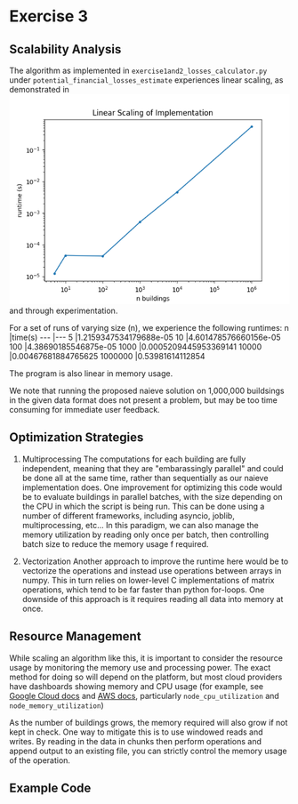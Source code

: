 # Exercise 3

## Scalability Analysis
The algorithm as implemented in `exercise1and2_losses_calculator.py` under `potential_financial_losses_estimate` experiences linear scaling, as demonstrated in ![image of scaling](takehome/benchmark.png) and through experimentation.

For a set of runs of varying size (n), we experience the following runtimes: 
n       |time(s)
---     |---
5       |1.2159347534179688e-05
10      |4.601478576660156e-05
100     |4.38690185546875e-05
1000    |0.0005209445953369141
10000   |0.00467681884765625
1000000 |0.53981614112854

The program is also linear in memory usage.

We note that running the proposed naieve solution on 1,000,000 buildsings in the given data format does not present a problem, but may be too time consuming for immediate user feedback.

## Optimization Strategies

1. Multiprocessing
The computations for each building are fully independent, meaning that they are "embarassingly parallel" and could be done all at the same time, rather than sequentially as our naieve implementation does.  One improvement for optimizing this code would be to evaluate buildings in parallel batches, with the size depending on the CPU in which the script is being run.  This can be done using a number of different frameworks, including asyncio, joblib, multiprocessing, etc...  In this paradigm, we can also manage the memory utilization by reading only once per batch, then controlling batch size to reduce the memory usage f required.

2. Vectorization
Another approach to improve the runtime here would be to vectorize the operations and instead use operations between arrays in numpy.  This in turn relies on lower-level C implementations of matrix operations, which tend to be far faster than python for-loops. One downside of this approach is it requires reading all data into memory at once.


## Resource Management

While scaling an algorithm like this, it is important to consider the resource usage by monitoring the memory use and processing power.  The exact method for doing so will depend on the platform, but most cloud providers have dashboards showing memory and CPU usage (for example, see [Google Cloud docs](https://cloud.google.com/kubernetes-engine/docs/how-to/view-observability-metrics#metrics_for_clusters_and_workloads) and [AWS docs](https://docs.aws.amazon.com/AmazonCloudWatch/latest/monitoring/Container-Insights-metrics-EKS.html), particularly `node_cpu_utilization` and `node_memory_utilization`)

As the number of buildings grows, the memory required will also grow if not kept in check.  One way to mitigate this is to use windowed reads and writes. By reading in the data in chunks then perform operations and append output to an existing file, you can strictly control the memory usage of the operation.



## Example Code